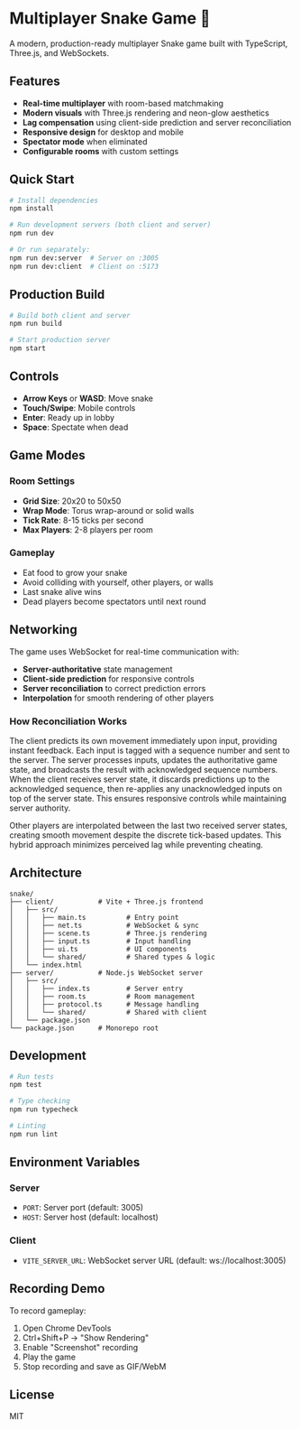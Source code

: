 # Multiplayer Snake Game 🐍

A modern, production-ready multiplayer Snake game built with TypeScript, Three.js, and WebSockets.

## Features

- **Real-time multiplayer** with room-based matchmaking
- **Modern visuals** with Three.js rendering and neon-glow aesthetics
- **Lag compensation** using client-side prediction and server reconciliation
- **Responsive design** for desktop and mobile
- **Spectator mode** when eliminated
- **Configurable rooms** with custom settings

## Quick Start

```bash
# Install dependencies
npm install

# Run development servers (both client and server)
npm run dev

# Or run separately:
npm run dev:server  # Server on :3005
npm run dev:client  # Client on :5173
```

## Production Build

```bash
# Build both client and server
npm run build

# Start production server
npm start
```

## Controls

- **Arrow Keys** or **WASD**: Move snake
- **Touch/Swipe**: Mobile controls
- **Enter**: Ready up in lobby
- **Space**: Spectate when dead

## Game Modes

### Room Settings
- **Grid Size**: 20x20 to 50x50
- **Wrap Mode**: Torus wrap-around or solid walls
- **Tick Rate**: 8-15 ticks per second
- **Max Players**: 2-8 players per room

### Gameplay
- Eat food to grow your snake
- Avoid colliding with yourself, other players, or walls
- Last snake alive wins
- Dead players become spectators until next round

## Networking

The game uses WebSocket for real-time communication with:

- **Server-authoritative** state management
- **Client-side prediction** for responsive controls
- **Server reconciliation** to correct prediction errors
- **Interpolation** for smooth rendering of other players

### How Reconciliation Works

The client predicts its own movement immediately upon input, providing instant feedback. Each input is tagged with a sequence number and sent to the server. The server processes inputs, updates the authoritative game state, and broadcasts the result with acknowledged sequence numbers. When the client receives server state, it discards predictions up to the acknowledged sequence, then re-applies any unacknowledged inputs on top of the server state. This ensures responsive controls while maintaining server authority.

Other players are interpolated between the last two received server states, creating smooth movement despite the discrete tick-based updates. This hybrid approach minimizes perceived lag while preventing cheating.

## Architecture

```
snake/
├── client/           # Vite + Three.js frontend
│   ├── src/
│   │   ├── main.ts          # Entry point
│   │   ├── net.ts           # WebSocket & sync
│   │   ├── scene.ts         # Three.js rendering
│   │   ├── input.ts         # Input handling
│   │   ├── ui.ts            # UI components
│   │   └── shared/          # Shared types & logic
│   └── index.html
├── server/           # Node.js WebSocket server
│   ├── src/
│   │   ├── index.ts         # Server entry
│   │   ├── room.ts          # Room management
│   │   ├── protocol.ts      # Message handling
│   │   └── shared/          # Shared with client
│   └── package.json
└── package.json      # Monorepo root
```

## Development

```bash
# Run tests
npm test

# Type checking
npm run typecheck

# Linting
npm run lint
```

## Environment Variables

### Server
- `PORT`: Server port (default: 3005)
- `HOST`: Server host (default: localhost)

### Client
- `VITE_SERVER_URL`: WebSocket server URL (default: ws://localhost:3005)

## Recording Demo

To record gameplay:
1. Open Chrome DevTools
2. Ctrl+Shift+P → "Show Rendering"
3. Enable "Screenshot" recording
4. Play the game
5. Stop recording and save as GIF/WebM

## License

MIT
